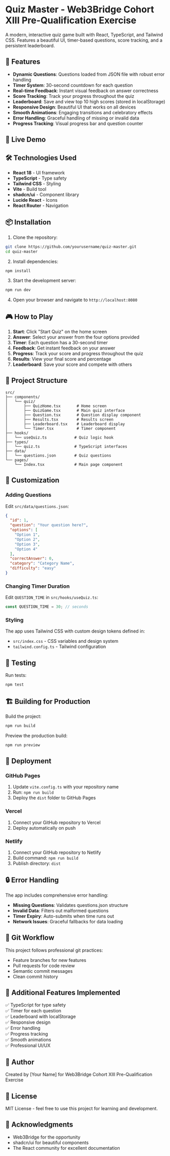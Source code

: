 # Quiz Master - Web3Bridge Cohort XIII Pre-Qualification Exercise

A modern, interactive quiz game built with React, TypeScript, and Tailwind CSS. Features a beautiful UI, timer-based questions, score tracking, and a persistent leaderboard.

## 🎯 Features

- **Dynamic Questions**: Questions loaded from JSON file with robust error handling
- **Timer System**: 30-second countdown for each question
- **Real-time Feedback**: Instant visual feedback on answer correctness
- **Score Tracking**: Track your progress throughout the quiz
- **Leaderboard**: Save and view top 10 high scores (stored in localStorage)
- **Responsive Design**: Beautiful UI that works on all devices
- **Smooth Animations**: Engaging transitions and celebratory effects
- **Error Handling**: Graceful handling of missing or invalid data
- **Progress Tracking**: Visual progress bar and question counter

## 🚀 Live Demo

<!-- [View Live Demo](https://your-demo-link-here.vercel.app) -->

## 🛠️ Technologies Used

- **React 18** - UI framework
- **TypeScript** - Type safety
- **Tailwind CSS** - Styling
- **Vite** - Build tool
- **shadcn/ui** - Component library
- **Lucide React** - Icons
- **React Router** - Navigation

## 📦 Installation

1. Clone the repository:
```bash
git clone https://github.com/yourusername/quiz-master.git
cd quiz-master
```

2. Install dependencies:
```bash
npm install
```

3. Start the development server:
```bash
npm run dev
```

4. Open your browser and navigate to `http://localhost:8080`

## 🎮 How to Play

1. **Start**: Click "Start Quiz" on the home screen
2. **Answer**: Select your answer from the four options provided
3. **Timer**: Each question has a 30-second timer
4. **Feedback**: Get instant feedback on your answer
5. **Progress**: Track your score and progress throughout the quiz
6. **Results**: View your final score and percentage
7. **Leaderboard**: Save your score and compete with others

## 📁 Project Structure

```
src/
├── components/
│   └── quiz/
│       ├── QuizHome.tsx       # Home screen
│       ├── QuizGame.tsx       # Main quiz interface
│       ├── Question.tsx       # Question display component
│       ├── Results.tsx        # Results screen
│       ├── Leaderboard.tsx    # Leaderboard display
│       └── Timer.tsx          # Timer component
├── hooks/
│   └── useQuiz.ts            # Quiz logic hook
├── types/
│   └── quiz.ts               # TypeScript interfaces
├── data/
│   └── questions.json        # Quiz questions
└── pages/
    └── Index.tsx             # Main page component
```

## 🎨 Customization

### Adding Questions

Edit `src/data/questions.json`:

```json
{
  "id": 1,
  "question": "Your question here?",
  "options": [
    "Option 1",
    "Option 2",
    "Option 3",
    "Option 4"
  ],
  "correctAnswer": 0,
  "category": "Category Name",
  "difficulty": "easy"
}
```

### Changing Timer Duration

Edit `QUESTION_TIME` in `src/hooks/useQuiz.ts`:

```typescript
const QUESTION_TIME = 30; // seconds
```

### Styling

The app uses Tailwind CSS with custom design tokens defined in:
- `src/index.css` - CSS variables and design system
- `tailwind.config.ts` - Tailwind configuration

## 🧪 Testing

Run tests:
```bash
npm test
```

## 🏗️ Building for Production

Build the project:
```bash
npm run build
```

Preview the production build:
```bash
npm run preview
```

## 🚀 Deployment

### GitHub Pages

1. Update `vite.config.ts` with your repository name
2. Run: `npm run build`
3. Deploy the `dist` folder to GitHub Pages

### Vercel

1. Connect your GitHub repository to Vercel
2. Deploy automatically on push

### Netlify

1. Connect your GitHub repository to Netlify
2. Build command: `npm run build`
3. Publish directory: `dist`

## 🔒 Error Handling

The app includes comprehensive error handling:

- **Missing Questions**: Validates questions.json structure
- **Invalid Data**: Filters out malformed questions
- **Timer Expiry**: Auto-submits when time runs out
- **Network Issues**: Graceful fallbacks for data loading

## 🤝 Git Workflow

This project follows professional git practices:

- Feature branches for new features
- Pull requests for code review
- Semantic commit messages
- Clean commit history

## 📝 Additional Features Implemented

✅ TypeScript for type safety  
✅ Timer for each question  
✅ Leaderboard with localStorage  
✅ Responsive design  
✅ Error handling  
✅ Progress tracking  
✅ Smooth animations  
✅ Professional UI/UX  

## 👤 Author

Created by [Your Name] for Web3Bridge Cohort XIII Pre-Qualification Exercise

## 📄 License

MIT License - feel free to use this project for learning and development.

## 🙏 Acknowledgments

- Web3Bridge for the opportunity
- shadcn/ui for beautiful components
- The React community for excellent documentation
